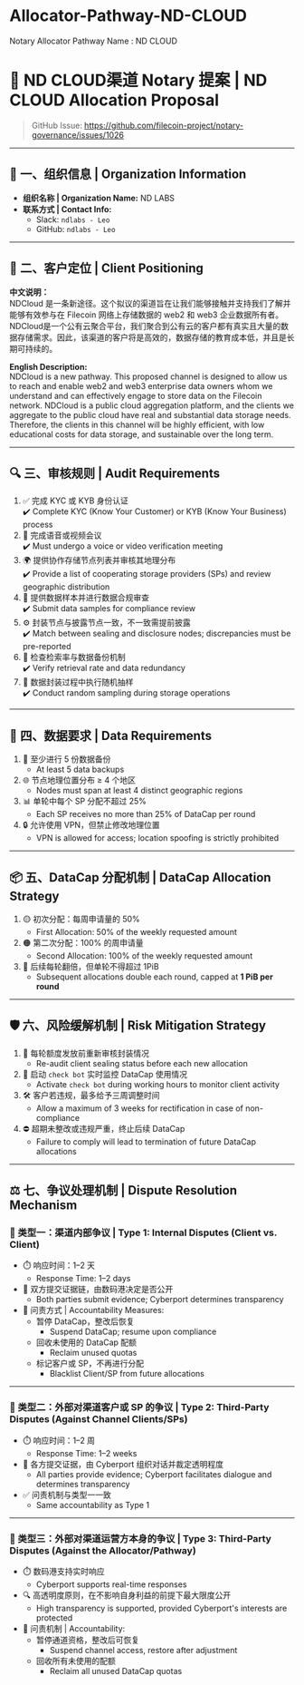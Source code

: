 # Allocator-Pathway-ND-CLOUD
Notary Allocator Pathway Name : ND CLOUD

# 🚀 ND CLOUD渠道 Notary 提案 | ND CLOUD Allocation Proposal

> GitHub Issue: https://github.com/filecoin-project/notary-governance/issues/1026

---

## 📌 一、组织信息 | Organization Information

- **组织名称 | Organization Name:** ND LABS  
- **联系方式 | Contact Info:**  
  - Slack: `ndlabs - Leo`  
  - GitHub: `ndlabs - Leo`

---

## 🧭 二、客户定位 | Client Positioning

**中文说明：**  
NDCloud 是一条新途径。这个拟议的渠道旨在让我们能够接触并支持我们了解并能够有效参与在 Filecoin 网络上存储数据的 web2 和 web3 企业数据所有者。 NDCloud是一个公有云聚合平台，我们聚合到公有云的客户都有真实且大量的数据存储需求。因此，该渠道的客户将是高效的，数据存储的教育成本低，并且是长期可持续的。

**English Description:**  
NDCloud is a new pathway. This proposed channel is designed to allow us to reach and enable web2 and web3 enterprise data owners whom we understand and can effectively engage to store data on the Filecoin network. NDCloud is a public cloud aggregation platform, and the clients we aggregate to the public cloud have real and substantial data storage needs. Therefore, the clients in this channel will be highly efficient, with low educational costs for data storage, and sustainable over the long term.

---

## 🔍 三、审核规则 | Audit Requirements

1. ✅ 完成 KYC 或 KYB 身份认证  
   ✔️ Complete KYC (Know Your Customer) or KYB (Know Your Business) process  
2. 🎥 完成语音或视频会议  
   ✔️ Must undergo a voice or video verification meeting  
3. 🌍 提供协作存储节点列表并审核其地理分布  
   ✔️ Provide a list of cooperating storage providers (SPs) and review geographic distribution  
4. 🧪 提供数据样本并进行数据合规审查  
   ✔️ Submit data samples for compliance review  
5. ⚙️ 封装节点与披露节点一致，不一致需提前披露  
   ✔️ Match between sealing and disclosure nodes; discrepancies must be pre-reported  
6. 🔎 检查检索率与数据备份机制  
   ✔️ Verify retrieval rate and data redundancy  
7. 🎯 数据封装过程中执行随机抽样  
   ✔️ Conduct random sampling during storage operations  


---

## 💾 四、数据要求 | Data Requirements

1. 💠 至少进行 5 份数据备份  
   - At least 5 data backups  
2. 🌐 节点地理位置分布 ≥ 4 个地区  
   - Nodes must span at least 4 distinct geographic regions  
3. 📊 单轮中每个 SP 分配不超过 25%  
   - Each SP receives no more than 25% of DataCap per round  
4. 🔒 允许使用 VPN，但禁止修改地理位置  
   - VPN is allowed for access; location spoofing is strictly prohibited  

---

## 📦 五、DataCap 分配机制 | DataCap Allocation Strategy

1. 🟡 初次分配：每周申请量的 50%  
   - First Allocation: 50% of the weekly requested amount  
2. 🟠 第二次分配：100% 的周申请量  
   - Second Allocation: 100% of the weekly requested amount  
3. 🔵 后续每轮翻倍，但单轮不得超过 1PiB  
   - Subsequent allocations double each round, capped at **1 PiB per round**  

---

## 🛡️ 六、风险缓解机制 | Risk Mitigation Strategy

1. 🧾 每轮额度发放前重新审核封装情况  
   - Re-audit client sealing status before each new allocation  
2. 🤖 启动 `check bot` 实时监控 DataCap 使用情况  
   - Activate `check bot` during working hours to monitor client activity  
3. 🛠️ 客户若违规，最多给予三周调整时间  
   - Allow a maximum of 3 weeks for rectification in case of non-compliance  
4. ⛔ 超期未整改或违规严重，终止后续 DataCap  
   - Failure to comply will lead to termination of future DataCap allocations  

---

## ⚖️ 七、争议处理机制 | Dispute Resolution Mechanism

### 📁 类型一：渠道内部争议 | Type 1: Internal Disputes (Client vs. Client)

- ⏱️ 响应时间：1–2 天  
  - Response Time: 1–2 days  
- 📂 双方提交证据链，由数码港决定是否公开  
  - Both parties submit evidence; Cyberport determines transparency  
- 🧾 问责方式 | Accountability Measures:  
  - 暂停 DataCap，整改后恢复  
    - Suspend DataCap; resume upon compliance  
  - 回收未使用的 DataCap 配额  
    - Reclaim unused quotas  
  - 标记客户或 SP，不再进行分配  
    - Blacklist Client/SP from future allocations  

---

### 📂 类型二：外部对渠道客户或 SP 的争议 | Type 2: Third-Party Disputes (Against Channel Clients/SPs)

- ⏱️ 响应时间：1–2 周  
  - Response Time: 1–2 weeks  
- 📄 各方提交证据，由 Cyberport 组织对话并裁定透明程度  
  - All parties provide evidence; Cyberport facilitates dialogue and determines transparency  
- ✅ 问责机制与类型一一致  
  - Same accountability as Type 1  

---

### 🧭 类型三：外部对渠道运营方本身的争议 | Type 3: Third-Party Disputes (Against the Allocator/Pathway)

- ⏱️ 数码港支持实时响应  
  - Cyberport supports real-time responses  
- 🔍 高透明度原则，在不影响自身利益的前提下最大限度公开  
  - High transparency is supported, provided Cyberport's interests are protected  
- 🧾 问责机制 | Accountability:  
  - 暂停通道资格，整改后可恢复  
    - Suspend channel access, restore after adjustment  
  - 回收所有未使用的配额  
    - Reclaim all unused DataCap quotas  
